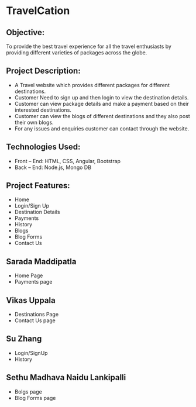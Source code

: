 # TravelCation

## Objective: 
To provide the best travel experience for all the travel enthusiasts by providing different varieties of packages across the globe.

## Project Description:
* A Travel website which provides different packages for different destinations. 
* Customer Need to sign up and then login to view the destination details.
* Customer can view package details and make a payment based on their interested destinations.
* Customer can view the blogs of different destinations and they also post their own blogs.
* For any issues and enquiries customer can contact through the website.

## Technologies Used:
* Front – End: HTML, CSS, Angular, Bootstrap
* Back – End: Node.js, Mongo DB


## Project Features:
*	Home 
*	Login/Sign Up
*	Destination Details 
*	Payments 
*	History
*	Blogs 
*	Blog Forms 
*	Contact Us 

## Sarada Maddipatla
 * Home Page
 * Payments page
 
## Vikas Uppala
 * Destinations Page
 * Contact Us page
 
## Su Zhang
 * Login/SignUp
 * History
 
## Sethu Madhava Naidu Lankipalli
 * Bolgs page
 * Blog Forms page
